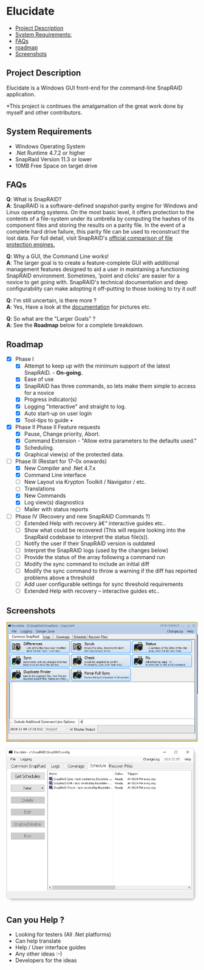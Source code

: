 # Elucidate

- [Project Description](#project-description)
- [System Requirements:](#os-requirements)
- [FAQs](#faqs)
- [roadmap](#roadmap)
- [Screenshots](#screenshots)

## Project Description

Elucidate is a Windows GUI front-end for the command-line SnapRAID application.

*This project is continues the amalgamation of the great work done by myself and other contributors.

## System Requirements

- Windows Operating System
- .Net Runtime 4.7.2 or higher
- SnapRaid Version 11.3 or lower
- 10MB Free Space on target drive

## FAQs

**Q**: What is SnapRAID?<br/>
**A**: SnapRAID is a software-defined snapshot-parity engine for Windows and Linux operating systems. On the most basic level, it offers protection to the contents of a file-system under its umbrella by computing the hashes of its component files and storing the results on a parity file. In the event of a complete hard drive failure, this parity file can be used to reconstruct the lost data. For full detail, visit SnapRAID's [official comparison of file protection engines.](http://snapraid.sourceforge.net/compare.html)

**Q**: Why a GUI, the Command Line works!<br/>
**A**: The larger goal is to create a feature-complete GUI with additional management features designed to aid a user in maintaining a functioning SnapRAID environment. Sometimes, ‘point and clicks’ are easier for a novice to get going with. SnapRAID's technical documentation and deep configurability can make adopting it off-putting to those looking to try it out!

**Q**: I'm still uncertain, is there more ?<br/>
**A**: Yes, Have a look at the [documentation](./docs/documentation.md) for pictures etc.

**Q**: So what are the "Larger Goals" ?<br/>
**A**: See the __Roadmap__ below for a complete breakdown.

## Roadmap

- [x] Phase I
  - [x] Attempt to keep up with the minimum support of the latest SnapRAID. - __On-going.__
  - [x] Ease of use
  - [x] SnapRAID has three commands, so lets make them simple to access for a novice 
  - [x] Progress indicator(s) 
  - [x] Logging "Interactive" and straight to log. 
  - [x] Auto start-up on user login 
  - [x] Tool-tips to guide •	

- [x] Phase II Phase II Feature requests
  - [x] Pause, Change priority, Abort.
  - [x] Command Extension - "Allow extra parameters to the defaults used."
  - [x] Scheduling.
  - [x] Graphical view(s) of the protected data.

- [ ] Phase III (Restart for 17-0x onwards)
  - [x] New Compiler and .Net 4.7.x	
  - [x] Command Line interface
  - [ ] New Layout via Krypton Toolkit / Navigator / etc.
  - [ ] Translations 
  - [x] New Commands
  - [x] Log view(s) diagnostics
  - [ ] Mailer with status reports

- [ ] Phase IV (Recovery and new SnapRAID Commands ?) 
  - [ ] Extended Help with recovery â€“ interactive guides etc.. 
  - [ ] Show what could be recovered (This will require looking into the SnapRaid codebase to interpret the status file(s)). 
  - [ ] Notify the user if their SnapRAID version is outdated
  - [ ] Interpret the SnapRAID logs (used by the changes below)
  - [ ] Provide the status of the array following a command run
  - [ ] Modify the sync command to include an initial diff
  - [ ] Modify the sync command to throw a warning if the diff has reported problems above a threshold
  - [ ] Add user configurable settings for sync threshold requirements
  - [ ] Extended Help with recovery – interactive guides etc..

## Screenshots

![Starting View](Images/starting_view.png)

![Schedule View](Images/schedule_view.png)


## Can you Help ? 
- Looking for testers (All .Net platforms) 
- Can help translate 
- Help / User interface guides 
- Any other ideas :-) 
- Developers for the ideas 
